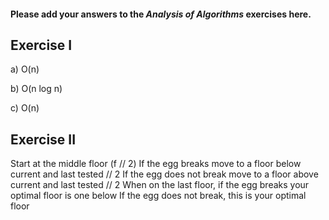 #### Please add your answers to the ***Analysis of  Algorithms*** exercises here.

## Exercise I

a) O(n)


b) O(n log n)


c) O(n)

## Exercise II

Start at the middle floor (f // 2)
If the egg breaks move to a floor below current and last tested // 2
If the egg does not break move to a floor above current and last tested // 2
When on the last floor, if the egg breaks your optimal floor is one below
If the egg does not break, this is your optimal floor
